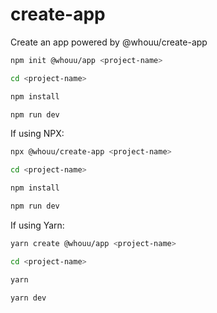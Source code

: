 # create-app

Create an app powered by @whouu/create-app

```bash
npm init @whouu/app <project-name>

cd <project-name>

npm install

npm run dev
```

If using NPX:

```bash
npx @whouu/create-app <project-name>

cd <project-name>

npm install

npm run dev
```

If using Yarn:

```bash
yarn create @whouu/app <project-name>

cd <project-name>

yarn

yarn dev
```
